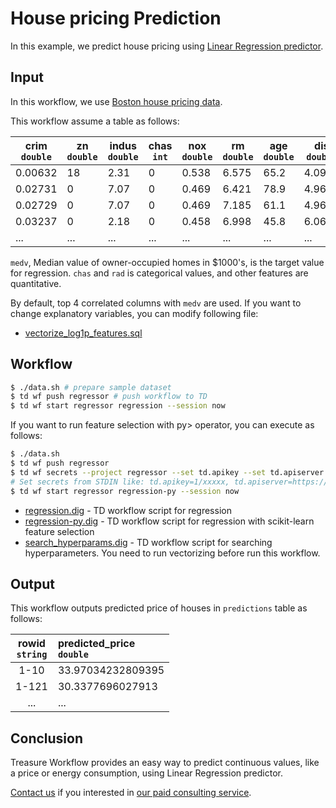 # House pricing Prediction

In this example, we predict house pricing using [Linear Regression predictor](http://hivemall.incubator.apache.org/userguide/regression/general.html).

## Input

In this workflow, we use [Boston house pricing data](https://www.cs.toronto.edu/~delve/data/boston/bostonDetail.html).

This workflow assume a table as follows:

| crim<br/>`double` | zn<br/>`double` | indus<br/>`double` | chas<br/>`int` | nox<br/>`double` | rm<br/>`double`  | age<br/>`double` | dis<br/>`double`  | rad<br/>`int` | tax<br/>`int` | ptratio<br/>`double` | b<br/>`double` | lstat<br/>`double` | medv<br/>`double` | 
|---------|------|---------|--------|-------|-------|-------|--------|-------|-------|-----------|--------|---------|--------| 
| 0.00632 | 18   | 2.31    | 0      | 0.538 | 6.575 | 65.2  | 4.09   | 1     | 296   | 15.3      | 396.9  | 4.98    | 24     | 
| 0.02731 | 0    | 7.07    | 0      | 0.469 | 6.421 | 78.9  | 4.9671 | 2     | 242   | 17.8      | 396.9  | 9.14    | 21.6   | 
| 0.02729 | 0    | 7.07    | 0      | 0.469 | 7.185 | 61.1  | 4.9671 | 2     | 242   | 17.8      | 392.83 | 4.03    | 34.7   | 
| 0.03237 | 0    | 2.18    | 0      | 0.458 | 6.998 | 45.8  | 6.0622 | 3     | 222   | 18.7      | 394.63 | 2.94    | 33.4   | 
| ... | ...    | ... | ... | ... | ... | ...  | ... | ... | ... | ... | ... | ... | ... | 

`medv`, Median value of owner-occupied homes in $1000's, is the target value for regression. `chas` and `rad` is categorical values, and other features are quantitative.

By default, top 4 correlated columns with `medv` are used. If you want to change explanatory variables, you can modify following file:

- [vectorize_log1p_features.sql](./queries/vectorize_log1p_features.sql)

## Workflow

```sh
$ ./data.sh # prepare sample dataset
$ td wf push regressor # push workflow to TD
$ td wf start regressor regression --session now
```

If you want to run feature selection with py> operator, you can execute as follows:

```sh
$ ./data.sh
$ td wf push regressor
$ td wf secrets --project regressor --set td.apikey --set td.apiserver
# Set secrets from STDIN like: td.apikey=1/xxxxx, td.apiserver=https://api.treasuredata.com
$ td wf start regressor regression-py --session now
```

* [regression.dig](regression.dig) - TD workflow script for regression
* [regression-py.dig](regression-py.dig) - TD workflow script for regression with scikit-learn feature selection
* [search_hyperparams.dig](search_hyperparams.dig) - TD workflow script for searching hyperparameters. You need to run vectorizing before run this workflow.

## Output

This workflow outputs predicted price of houses in `predictions` table as follows:

| rowid<br/>`string` | predicted_price<br/>`double` |
|:---:|:---|
| 1-10 |33.97034232809395|
| 1-121 |30.3377696027913|
| ... |...|

## Conclusion

Treasure Workflow provides an easy way to predict continuous values, like a price or energy consumption, using Linear Regression predictor.

[Contact us](https://www.treasuredata.com/contact_us) if you interested in [our paid consulting service](https://docs.treasuredata.com/articles/data-science-consultation).
